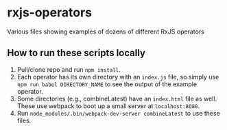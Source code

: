 # rxjs-operators
Various files showing examples of dozens of different RxJS operators

## How to run these scripts locally
1. Pull/clone repo and run `npm install`.
2. Each operator has its own directory with an `index.js` file, so simply use `npm run babel DIRECTORY_NAME` to see the output of the example operator.
3. Some directories (e.g., combineLatest) have an `index.html` file as well. These use webpack to boot up a small server at `localhost:8080`.
4. Run `node_modules/.bin/webpack-dev-server combineLatest` to use these files.
